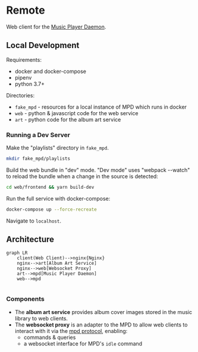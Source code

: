 
# Remote

Web client for the [Music Player Daemon](https://www.musicpd.org/).


## Local Development

Requirements:
 * docker and docker-compose
 * pipenv
 * python 3.7+

Directories:
 - `fake_mpd` - resources for a local instance of MPD which runs in docker
 - `web` - python & javascript code for the web service
 - `art` - python code for the album art service


### Running a Dev Server

Make the "playlists" directory in `fake_mpd`.

```sh
mkdir fake_mpd/playlists
```

Build the web bundle in "dev" mode. "Dev mode" uses "webpack --watch" to reload the bundle when a change in the source is detected:

```sh
cd web/frontend && yarn build-dev
```

Run the full service with docker-compose:

```sh
docker-compose up --force-recreate
```

Navigate to `localhost`.

## Architecture

```mermaid
graph LR
	client(Web Client)-->nginx{Nginx}
	nginx-->art[Album Art Service]
	nginx-->web[Websocket Proxy]
	art-->mpd[Music Player Daemon]
	web-->mpd
	
```

### Components

* The **album art service** provides album cover images stored in the music library to web clients.
* The **websocket proxy** is an adapter to the MPD to allow web clients to interact with it via the [mpd protocol](musicpd.org/doc/html/protocol.html), enabling:
  * commands & queries
  * a websocket interface for MPD's `idle` command
